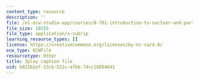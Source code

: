 ```yaml
---
content_type: resource
description: ''
file: /ol-ocw-studio-app/courses/8-701-introduction-to-nuclear-and-particle-physics-fall-2020/b821b2ef33cb521ca7bb74cc16054641_3GHk5vlb26o.vtt
file_size: 10155
file_type: application/x-subrip
learning_resource_types: []
license: https://creativecommons.org/licenses/by-nc-sa/4.0/
ocw_type: OCWFile
resourcetype: Other
title: 3play caption file
uid: b821b2ef-33cb-521c-a7bb-74cc16054641
---
```

